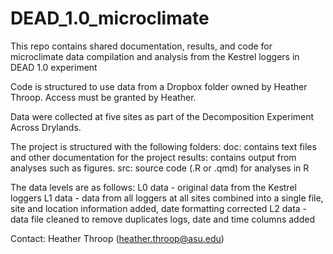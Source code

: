# DEAD_1.0_microclimate

This repo contains shared documentation, results, and code for microclimate data compilation and analysis from the Kestrel loggers in DEAD 1.0 experiment

Code is structured to use data from a Dropbox folder owned by Heather Throop. Access must be granted by Heather.

Data were collected at five sites as part of the Decomposition Experiment Across Drylands.

The project is structured with the following folders:
doc: contains text files and other documentation for the project
results: contains output from analyses such as figures.
src: source code (.R or .qmd) for analyses in R

The data levels are as follows:
L0 data - original data from the Kestrel loggers
L1 data - data from all loggers at all sites combined into a single file, site and location information added, date formatting corrected
L2 data - data file cleaned to remove duplicates logs, date and time columns added

Contact:
Heather Throop (heather.throop@asu.edu)

